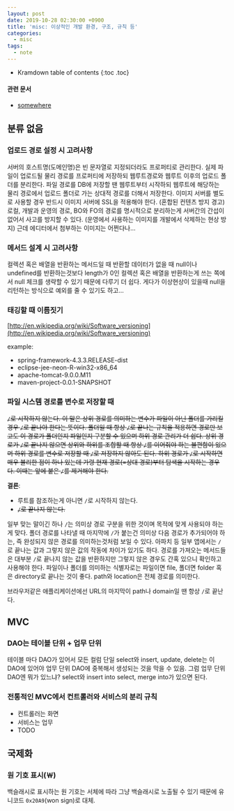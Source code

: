 ```yaml
---
layout: post
date: 2019-10-28 02:30:00 +0900
title: 'misc: 이상적인 개발 환경, 구조, 규칙 등'
categories:
  - misc
tags:
  - note
---
```


* Kramdown table of contents
{:toc .toc}

#### 관련 문서

- [somewhere](somewhere)

## 분류 없음

### 업로드 경로 설정 시 고려사항

서버의 호스트명(도메인명)은 빈 문자열로 지정되더라도 프로퍼티로 관리한다. 실제 파일이 업로드될 물리 경로를 프로퍼티에 저장하되 웹루트경로와 웹루트 이후의 업로드 폴더를 분리한다. 파일 경로를 DB에 저장할 땐 웹루트부터 시작하되 웹루트에 해당하는 물리 경로에서 업로드 폴더로 가는 상대적 경로를 더해서 저장한다. 이미지 서버를 별도로 사용할 경우 반드시 이미지 서버에 SSL을 적용해야 한다. (혼합된 컨텐츠 방지 경고)
로컬, 개발과 운영의 경로, BO와 FO의 경로를 명시적으로 분리하는게 서버간의 간섭이 없어서 사고를 방지할 수 있다. (운영에서 사용하는 이미지를 개발에서 삭제하는 현상 방지)
근데 에디터에서 첨부하는 이미지는 어쩐다나...

### 메서드 설계 시 고려사항

컬렉션 혹은 배열을 반환하는 메서드일 때 반환할 데이터가 없을 때 null이나 undefined를 반환하는것보다 length가 0인 컬렉션 혹은 배열을 반환하는게 쓰는 쪽에서 null 체크를 생략할 수 있기 때문에 다루기 더 쉽다. 게다가 이상현상이 있을때 null을 리턴하는 방식으로 예외를 줄 수 있기도 하고...

### 태깅할 때 이름짓기

[http://en.wikipedia.org/wiki/Software_versioning](http://en.wikipedia.org/wiki/Software_versioning)

example:
- spring-framework-4.3.3.RELEASE-dist
- eclipse-jee-neon-R-win32-x86_64
- apache-tomcat-9.0.0.M11
- maven-project-0.0.1-SNAPSHOT

### 파일 시스템 경로를 변수로 저장할 때

~~`/`로 시작하지 않는다. 이 말은 상위 경로를 의미하는 변수가 파일이 아닌 폴더를 가리킬 경우 `/`로 끝나야 한다는 뜻이다. 폴더일 때 항상 `/`로 끝나는 규칙을 적용하면 경로만 보고도 이 경로가 폴더인지 파일인지 구분할 수 있으며 하위 경로 관리가 더 쉽다. 상위 경로가 `/`로 끝나지 않으면 상위와 하위를 조합할 때 항상 `/`를 이어줘야 하는 불편함이 있으며 하위 경로를 변수로 저장할 때 `/`로 저장하지 않아도 된다. 하위 경로가 `/`로 시작하면 매우 불리한 점이 하나 있는데 가령 현재 경로(=상대 경로)부터 탐색을 시작하는 경우다. 이때는 앞에 붙은 `/`를 제거해야 한다.~~

**결론**:

- 루트를 참조하는게 아니면 `/`로 시작하지 않는다.
- ~~`/`로 끝나지 않는다.~~

일부 맞는 말이긴 하나 `/`는 의미상 경로 구분을 위한 것이며 목적에 맞게 사용되야 하는게 맞다. 폴더 경로를 나타낼 때 마지막에 `/`가 붙는건 의미상 다음 경로가 추가되어야 하는, 즉 완성되지 않은 경로를 의미하는것처럼 보일 수 있다. 아파치 등 일부 앱에서는 `/`로 끝나는 값과 그렇지 않은 값의 작동에 차이가 있기도 하다.
경로를 가져오는 메서드들은 대부분 `/`로 끝나지 않는 값을 반환하지만 그렇지 않은 경우도 간혹 있으니 확인하고 사용해야 한다.
파일이나 폴더를 의미하는 식별자로는 파일이면 file, 폴더면 folder 혹은 directory로 끝나는 것이 좋다. path와 location은 전체 경로를 의미한다.

브라우저같은 애플리케이션에선 URL의 마지막이 path나 domain일 땐 항상 `/`로 끝난다.

## MVC

### DAO는 테이블 단위 + 업무 단위

테이블 마다 DAO가 있어서 모든 컬럼 단일 select와 insert, update, delete는 이 DAO에 있어야 업무 단위 DAO에 중복해서 생성되는 것을 막을 수 있음. 그럼 업무 단위 DAO엔 뭐가 있느냐? select와 insert into select, merge into가 있으면 된다.

### 전통적인 MVC에서 컨트롤러와 서비스의 분리 규칙

- 컨트롤러는 화면
- 서비스는 업무
- TODO

## 국제화

### 원 기호 표시(￦)

백슬래시로 표시하는 원 기호는 서체에 따라 그냥 백슬래시로 노출될 수 있기 때문에 유니코드 `0x20A9`(won sign)로 대체.
